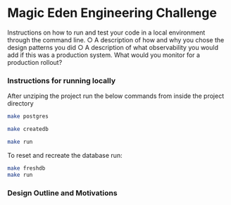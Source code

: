 # Magic Eden Engineering Challenge 
Instructions on how to run and test your code in a local environment through the
command line.
○ A description of how and why you chose the design patterns you did
○ A description of what observability you would add if this was a production system.
What would you monitor for a production rollout?


### Instructions for running locally
After unziping the project run the below commands from inside the project directory
```zsh
make postgres

make createdb

make run
```

To reset and recreate the database run:

```zsh
make freshdb
make run
```

### Design Outline and Motivations

 
